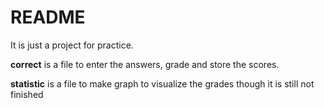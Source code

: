 # README

It is just a project for practice.

**correct** is a file to enter the answers, grade and store the scores.

**statistic** is a file to  make graph to visualize the grades though it is still not finished
